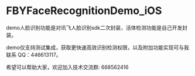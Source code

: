 # FBYFaceRecognitionDemo_iOS
demo人脸识别功能是对讯飞人脸识别sdk二次封装，活体检测功能是自己开发封装。

demo仅支持测试集成，获取更快速高效识别检测权限，以及附加功能实现可与我联系 QQ：446613117。

希望可以帮助大家，欢迎加入技术交流群: 668562416 


